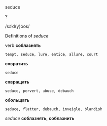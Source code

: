 seduce

?

/səˈd(y)o͞os/

Definitions of _seduce_

verb
**соблазнять**

    tempt, seduce, lure, entice, allure, court
**совратить**

    seduce
**совращать**

    seduce, pervert, abuse, debauch
**обольщать**

    seduce, flatter, debauch, inveigle, blandish

_seduce_
**соблазнять**, **соблазнить**